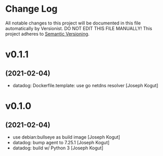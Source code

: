# Change Log

All notable changes to this project will be documented in this file
automatically by Versionist. DO NOT EDIT THIS FILE MANUALLY!
This project adheres to [Semantic Versioning](http://semver.org/).

# v0.1.1
## (2021-02-04)

* datadog: Dockerfile.template: use go netdns resolver [Joseph Kogut]

# v0.1.0
## (2021-02-04)

* use debian:bullseye as build image [Joseph Kogut]
* datadog: bump agent to 7.25.1 [Joseph Kogut]
* datadog: build w/ Python 3 [Joseph Kogut]
